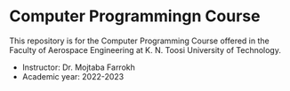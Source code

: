 # Computer Programmingn Course
This repository is for the Computer Programming Course offered in the Faculty of Aerospace Engineering at K. N. Toosi University of Technology.

 - Instructor: Dr. Mojtaba Farrokh
 - Academic year: 2022-2023

